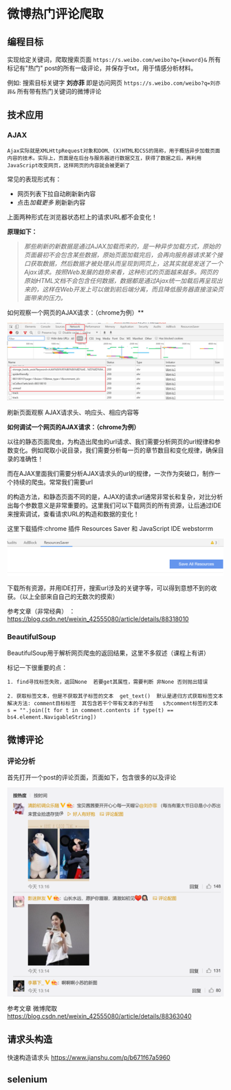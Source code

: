 # 微博热门评论爬取

## 编程目标

实现给定关键词，爬取搜索页面 `https://s.weibo.com/weibo?q={keword}&` 所有标记有"热门" post的所有一级评论，并保存于txt，用于情感分析材料。



例如:  搜索目标关键字 **刘亦菲**  即是访问网页 `https://s.weibo.com/weibo?q=刘亦菲&` 所有带有热门关键词的微博评论

## 技术应用

### AJAX

`Ajax实际就是XMLHttpRequest对象和DOM、(X)HTML和CSS的简称，用于概括异步加载页面内容的技术。实际上，页面是在后台与服务器进行数据交互，获得了数据之后，再利用JavaScript改变网页，这样网页的内容就会被更新了`



常见的表现形式有：

- 网页列表下拉自动刷新新内容
- 点击*加载更多* 刷新新内容

上面两种形式在浏览器状态栏上的请求URL都不会变化！

**原理如下：**

> *那些刷新的新数据是通过AJAX加载而来的，是一种异步加载方式，原始的页面最初不会包含某些数据，原始页面加载完后，会再向服务器请求某个接口获取数据，然后数据才被处理从而呈现到网页上，这其实就是发送了一个Ajax请求。按照Web发展的趋势来看，这种形式的页面越来越多。网页的原始HTML文档不会包含任何数据，数据都是通过Ajax统一加载后再呈现出来的，这样在Web开发上可以做到前后端分离，而且降低服务器直接渲染页面带来的压力。*
>



如何观察一个网页的AJAX请求：（chrome为例）**

![image-20200520181021702](README.assets/image-20200520181021702.png)

刷新页面观察 AJAX请求头、响应头、相应内容等



**如何调试一个网页的AJAX请求：（chrome为例）**

以往的静态页面爬虫，为构造出爬虫的url请求、我们需要分析网页的url规律和参数变化。例如爬取小说目录，我们需要分析每一页的章节数目和变化规律，确保目录的准确性！

而在AJAX里面我们需要分析AJAX请求头的url的规律，一次作为突破口，制作一个持续的爬虫。常常我们需要url

的构造方法，和静态页面不同的是，AJAX的请求url通常非常长和复杂，对比分析出每个参数意义是非常重要的。这里我们可以下载网页的所有资源，让后通过IDE来搜索调试，查看请求URL的构造和数据的变化！

这里下载插件:chrome 插件 Resources Saver  和 JavaScript IDE webstorrm

![image-20200520181847200](README.assets/image-20200520181847200.png)

下载所有资源，并用IDE打开，搜索url涉及的关键字等，可以得到意想不到的收获。（以上全部来自自己的无数次的摸索）



参考文章（非常经典） ： https://blog.csdn.net/weixin_42555080/article/details/88318010 



### BeautifulSoup

BeautifulSoup用于解析网页爬虫的返回结果，这里不多叙述（课程上有讲）

标记一下很重要的点：

```
1. find寻找标签失败，返回None  若要get其属性，需要判断 非None 否则抛出错误

2. 获取标签文本，但是不获取其子标签的文本  get_text()  默认是递归方式获取标签文本
解决方法: comment目标标签  其包含若干个带有文本的子标签   s为comment标签的文本
s = "".join([t for t in comment.contents if type(t) == bs4.element.NavigableString])
```



## 微博评论

### 评论分析

首先打开一个post的评论页面，页面如下，包含很多的以及评论

<img src="README.assets/image-20200520183420361.png" alt="image-20200520183420361" style="zoom:50%;" />





参考文章
微博爬取 https://blog.csdn.net/weixin_42555080/article/details/88363040

## 请求头构造
快速构造请求头 https://www.jianshu.com/p/b671f67a5960

## selenium

